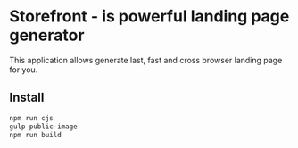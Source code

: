 # Storefront - is powerful landing page generator 

This application allows generate last, fast and cross browser landing page for you.

## Install

```bash
npm run cjs
gulp public-image
npm run build
```
